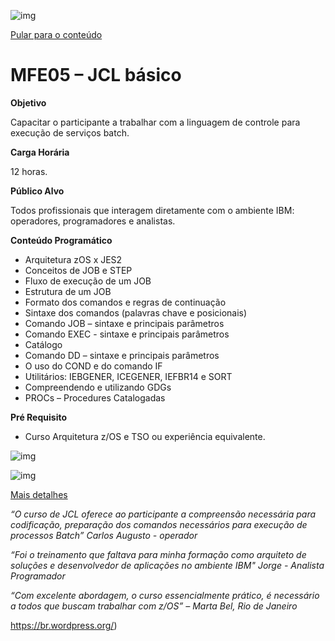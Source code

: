 

![img](https://tectreinos.com.br/wp-content/uploads/2017/05/cropped-cropped-coffee-1869820_1920-1.jpg)

[Pular para o conteúdo](https://tectreinos.com.br/mfe05/#content)

# MFE05 – JCL básico

**Objetivo** 

Capacitar o participante a trabalhar com a linguagem de controle para execução de serviços batch.

**Carga Horária**

12 horas.

**Público Alvo**

Todos profissionais que interagem diretamente com o ambiente IBM: operadores, programadores e analistas.

**Conteúdo Programático**

- Arquitetura zOS x JES2
- Conceitos de JOB e STEP
- Fluxo de execução de um JOB
- Estrutura de um JOB
- Formato dos comandos e regras de continuação
- Sintaxe dos comandos (palavras chave e posicionais)
- Comando JOB – sintaxe e principais parâmetros
- Comando EXEC - sintaxe e principais parâmetros
- Catálogo
- Comando DD – sintaxe e principais parâmetros
- O uso do COND e do comando IF
- Utilitários: IEBGENER, ICEGENER, IEFBR14 e SORT
- Compreendendo e utilizando GDGs
- PROCs – Procedures Catalogadas

**Pré Requisito**

- Curso Arquitetura z/OS e TSO ou experiência equivalente.

![img](https://tectreinos.com.br/wp-content/uploads/2017/04/jcl.png)

![img](https://tectreinos.com.br/wp-content/uploads/2017/12/MFE05.png)

[Mais detalhes](https://tectreinos.com.br/contato-geral/)

*“O curso de JCL oferece ao participante a compreensão necessária para codificação, preparação dos comandos necessários para execução de processos Batch” 
Carlos Augusto - operador*

*“Foi o treinamento que faltava para minha formação como arquiteto de soluções e desenvolvedor de aplicações no ambiente IBM" Jorge - Analista Programador*

*“Com excelente abordagem, o curso essencialmente prático, é necessário a todos que buscam trabalhar com z/OS” – Marta Bel, Rio de Janeiro*

https://br.wordpress.org/)